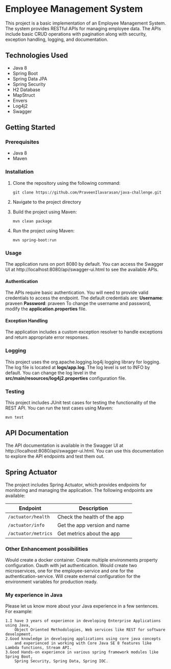 
# Employee Management System

This project is a basic implementation of an Employee Management System. The system provides RESTful APIs for managing employee data. The APIs include basic CRUD operations with pagination along with security, exception handling, logging, and documentation.

## Technologies Used

-   Java 8
-   Spring Boot
-   Spring Data JPA
-   Spring Security
-   H2 Database
-   MapStruct
-   Envers
-   Log4j2
-   Swagger

## Getting Started

### Prerequisites

-   Java 8 
-   Maven

### Installation
1. Clone the repository using the following command:

	`git clone https://github.com/PraveenIlavarasan/java-challenge.git`
	
2. Navigate to the project directory
	
3. Build the project using Maven:

	`mvn clean package`
	
4. Run the project using Maven:

	`mvn spring-boot:run`
	
### Usage

The application runs on port 8080 by default. You can access the Swagger UI at http://localhost:8080/api/swagger-ui.html to see the available APIs.

#### Authentication

The APIs require basic authentication.
You will need to provide valid credentials to access the endpoint. 
The default credentials are:
		**Username**: praveen
		**Password**: praveen
To change the username and password, modify the **application.properties** file.

#### Exception Handling

The application includes a custom exception resolver to handle exceptions and return appropriate error responses.

	
### Logging
This project uses the org.apache.logging.log4j logging library for logging. 
The log file is located at **logs/app.log**. The log level is set to INFO by default. 
You can change the log level in the **src/main/resources/log4j2.properties** configuration file.

### Testing
This project includes JUnit test cases for testing the functionality of the REST API. You can run the test cases using Maven:

`mvn test`
	
## API Documentation
The API documentation is available in the Swagger UI at http://localhost:8080/api/swagger-ui.html. 
You can use this documentation to explore the API endpoints and test them out.

## Spring Actuator
The project includes Spring Actuator, which provides endpoints for monitoring and managing the application. 
The following endpoints are available:

| Endpoint             | Description                  | 
| ------------------   | ---------------------------- |
| `/actuator/health`   | Check the health of the app  | 
| `/actuator/info`     | Get the app version and name | 
| `/actuator/metrics`  | Get metrics about the app    | 


### Other Enhancement possibilities
Would create a docker container. 
Create multiple environments property configuration. 
Oauth with jwt authentication. 
Would create two microservices, one for the employee-service and one for the authentication-service.
Will create external configuration for the environment variables for production ready. 


### My experience in Java

Please let us know more about your Java experience in a few sentences. For example:

	1.I have 3 years of experience in developing Enterprise Applications using Java, 
		Object Oriented Methodologies, Web services like REST for software development.
	2.Good knowledge in developing applications using core java concepts 
		and experienced in working with Core Java SE 8 features like Lambda functions, Stream API.
	3.Good Hands-on experience in various spring framework modules like Spring Boot, 
		Spring Security, Spring Data, Spring IOC.
